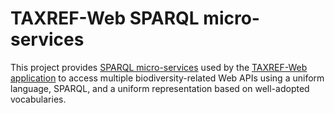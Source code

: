 # TAXREF-Web SPARQL micro-services

This project provides [SPARQL micro-services](https://github.com/frmichel/sparql-micro-service) used by the [TAXREF-Web application](https://taxref.mnhn.fr/taxref-web/) to access multiple biodiversity-related Web APIs using a uniform language, SPARQL, and a uniform representation based on well-adopted vocabularies.
